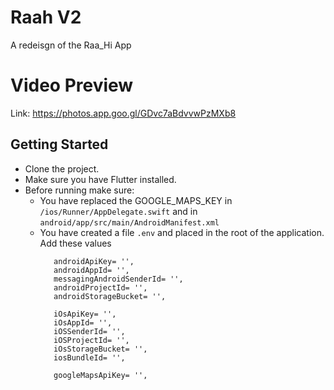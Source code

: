 # Raah V2

A redeisgn of the Raa_Hi App

# Video Preview
Link: https://photos.app.goo.gl/GDvc7aBdvvwPzMXb8

## Getting Started
- Clone the project.
- Make sure you have Flutter installed.
- Before running make sure:
   - You have replaced the GOOGLE_MAPS_KEY in ```/ios/Runner/AppDelegate.swift``` and in ```android/app/src/main/AndroidManifest.xml```
   - You have created a file ```.env``` and placed in the root of the application. Add these values
     ```
        androidApiKey= '',
        androidAppId= '',
        messagingAndroidSenderId= '',
        androidProjectId= '',
        androidStorageBucket= '',
        
        iOsApiKey= '',
        iOsAppId= '',
        iOSSenderId= '',
        iOSProjectId= '',
        iOsStorageBucket= '',
        iosBundleId= '',
        
        googleMapsApiKey= '',
     ```




